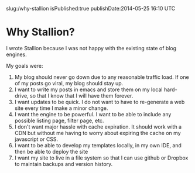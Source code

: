 slug:/why-stallion
isPublished:true
publishDate:2014-05-25 16:10 UTC

Why Stallion?
============================

I wrote Stallion because I was not happy with the existing state of blog engines.

My goals were:

1. My blog should never go down due to any reasonable traffic load. If one of my posts go viral, my blog should stay up.
2. I want to write my posts in emacs and store them on my local hard-drive, so that I know that I will have them forever.
3. I want updates to be quick. I do not want to have to re-generate a web site every time I make a minor change.
4. I want the engine to be powerful. I want to be able to include any possible listing page, filter page, etc.
5. I don't want major hassle with cache expiration. It should work with a CDN but without me having to worry about expiring the cache on my javascript or CSS.
6. I want to be able to develop my templates locally, in my own IDE, and then be able to deploy the site 
7. I want my site to live in a file system so that I can use github or Dropbox to maintain backups and version history.


